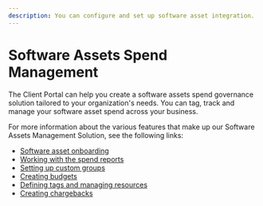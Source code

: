 ```yaml
---
description: You can configure and set up software asset integration.
---
```


# Software Assets Spend Management

The Client Portal can help you create a software assets spend governance solution tailored to your organization's needs. You can tag, track and manage your software asset spend across your business.

For more information about the various features that make up our Software Assets Management Solution, see the following links:

* [Software asset onboarding](software-assets-onboarding.md)
* [Working with the spend reports](../../reporting-and-analysis/spend-reports/)
* [Setting up custom groups](../../set-up/setting-up-custom-groups.md)
* [Creating budgets](../cloud-spend-management/creating-budgets.md)
* [Defining tags and managing resources](../../set-up/defining-tags-and-managing-resources.md)
* [Creating chargebacks](../cloud-spend-management/creating-chargebacks.md)
